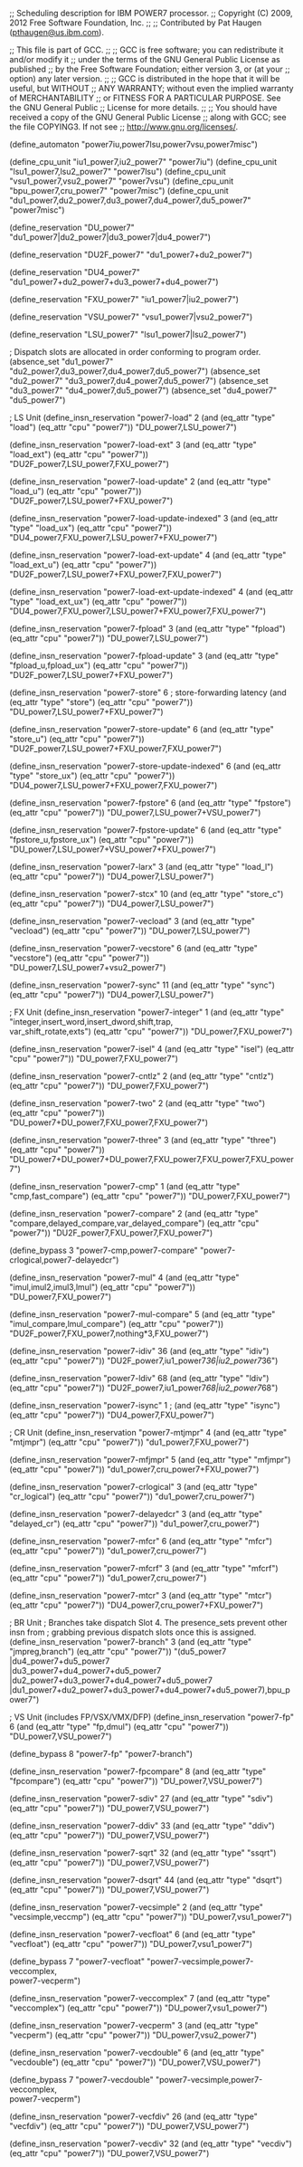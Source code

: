 ;; Scheduling description for IBM POWER7 processor.
;; Copyright (C) 2009, 2012 Free Software Foundation, Inc.
;;
;; Contributed by Pat Haugen (pthaugen@us.ibm.com).

;; This file is part of GCC.
;;
;; GCC is free software; you can redistribute it and/or modify it
;; under the terms of the GNU General Public License as published
;; by the Free Software Foundation; either version 3, or (at your
;; option) any later version.
;;
;; GCC is distributed in the hope that it will be useful, but WITHOUT
;; ANY WARRANTY; without even the implied warranty of MERCHANTABILITY
;; or FITNESS FOR A PARTICULAR PURPOSE.  See the GNU General Public
;; License for more details.
;;
;; You should have received a copy of the GNU General Public License
;; along with GCC; see the file COPYING3.  If not see
;; <http://www.gnu.org/licenses/>.

(define_automaton "power7iu,power7lsu,power7vsu,power7misc")

(define_cpu_unit "iu1_power7,iu2_power7" "power7iu")
(define_cpu_unit "lsu1_power7,lsu2_power7" "power7lsu")
(define_cpu_unit "vsu1_power7,vsu2_power7" "power7vsu")
(define_cpu_unit "bpu_power7,cru_power7" "power7misc")
(define_cpu_unit "du1_power7,du2_power7,du3_power7,du4_power7,du5_power7"
                 "power7misc")


(define_reservation "DU_power7"
		    "du1_power7|du2_power7|du3_power7|du4_power7")

(define_reservation "DU2F_power7"
		    "du1_power7+du2_power7")

(define_reservation "DU4_power7"
		    "du1_power7+du2_power7+du3_power7+du4_power7")

(define_reservation "FXU_power7"
                    "iu1_power7|iu2_power7")

(define_reservation "VSU_power7"
                    "vsu1_power7|vsu2_power7")

(define_reservation "LSU_power7"
                    "lsu1_power7|lsu2_power7")


; Dispatch slots are allocated in order conforming to program order.
(absence_set "du1_power7" "du2_power7,du3_power7,du4_power7,du5_power7")
(absence_set "du2_power7" "du3_power7,du4_power7,du5_power7")
(absence_set "du3_power7" "du4_power7,du5_power7")
(absence_set "du4_power7" "du5_power7")


; LS Unit
(define_insn_reservation "power7-load" 2
  (and (eq_attr "type" "load")
       (eq_attr "cpu" "power7"))
  "DU_power7,LSU_power7")

(define_insn_reservation "power7-load-ext" 3
  (and (eq_attr "type" "load_ext")
       (eq_attr "cpu" "power7"))
  "DU2F_power7,LSU_power7,FXU_power7")

(define_insn_reservation "power7-load-update" 2
  (and (eq_attr "type" "load_u")
       (eq_attr "cpu" "power7"))
  "DU2F_power7,LSU_power7+FXU_power7")

(define_insn_reservation "power7-load-update-indexed" 3
  (and (eq_attr "type" "load_ux")
       (eq_attr "cpu" "power7"))
  "DU4_power7,FXU_power7,LSU_power7+FXU_power7")

(define_insn_reservation "power7-load-ext-update" 4
  (and (eq_attr "type" "load_ext_u")
       (eq_attr "cpu" "power7"))
  "DU2F_power7,LSU_power7+FXU_power7,FXU_power7")

(define_insn_reservation "power7-load-ext-update-indexed" 4
  (and (eq_attr "type" "load_ext_ux")
       (eq_attr "cpu" "power7"))
  "DU4_power7,FXU_power7,LSU_power7+FXU_power7,FXU_power7")

(define_insn_reservation "power7-fpload" 3
  (and (eq_attr "type" "fpload")
       (eq_attr "cpu" "power7"))
  "DU_power7,LSU_power7")

(define_insn_reservation "power7-fpload-update" 3
  (and (eq_attr "type" "fpload_u,fpload_ux")
       (eq_attr "cpu" "power7"))
  "DU2F_power7,LSU_power7+FXU_power7")

(define_insn_reservation "power7-store" 6 ; store-forwarding latency
  (and (eq_attr "type" "store")
       (eq_attr "cpu" "power7"))
  "DU_power7,LSU_power7+FXU_power7")

(define_insn_reservation "power7-store-update" 6
  (and (eq_attr "type" "store_u")
       (eq_attr "cpu" "power7"))
  "DU2F_power7,LSU_power7+FXU_power7,FXU_power7")

(define_insn_reservation "power7-store-update-indexed" 6
  (and (eq_attr "type" "store_ux")
       (eq_attr "cpu" "power7"))
  "DU4_power7,LSU_power7+FXU_power7,FXU_power7")

(define_insn_reservation "power7-fpstore" 6
  (and (eq_attr "type" "fpstore")
       (eq_attr "cpu" "power7"))
  "DU_power7,LSU_power7+VSU_power7")

(define_insn_reservation "power7-fpstore-update" 6
  (and (eq_attr "type" "fpstore_u,fpstore_ux")
       (eq_attr "cpu" "power7"))
  "DU_power7,LSU_power7+VSU_power7+FXU_power7")

(define_insn_reservation "power7-larx" 3
  (and (eq_attr "type" "load_l")
       (eq_attr "cpu" "power7"))
  "DU4_power7,LSU_power7")

(define_insn_reservation "power7-stcx" 10
  (and (eq_attr "type" "store_c")
       (eq_attr "cpu" "power7"))
  "DU4_power7,LSU_power7")

(define_insn_reservation "power7-vecload" 3
  (and (eq_attr "type" "vecload")
       (eq_attr "cpu" "power7"))
  "DU_power7,LSU_power7")

(define_insn_reservation "power7-vecstore" 6
  (and (eq_attr "type" "vecstore")
       (eq_attr "cpu" "power7"))
  "DU_power7,LSU_power7+vsu2_power7")

(define_insn_reservation "power7-sync" 11
  (and (eq_attr "type" "sync")
       (eq_attr "cpu" "power7"))
  "DU4_power7,LSU_power7")


; FX Unit
(define_insn_reservation "power7-integer" 1
  (and (eq_attr "type" "integer,insert_word,insert_dword,shift,trap,\
                        var_shift_rotate,exts")
       (eq_attr "cpu" "power7"))
  "DU_power7,FXU_power7")

(define_insn_reservation "power7-isel" 4
  (and (eq_attr "type" "isel")
       (eq_attr "cpu" "power7"))
  "DU_power7,FXU_power7")

(define_insn_reservation "power7-cntlz" 2
  (and (eq_attr "type" "cntlz")
       (eq_attr "cpu" "power7"))
  "DU_power7,FXU_power7")

(define_insn_reservation "power7-two" 2
  (and (eq_attr "type" "two")
       (eq_attr "cpu" "power7"))
  "DU_power7+DU_power7,FXU_power7,FXU_power7")

(define_insn_reservation "power7-three" 3
  (and (eq_attr "type" "three")
       (eq_attr "cpu" "power7"))
  "DU_power7+DU_power7+DU_power7,FXU_power7,FXU_power7,FXU_power7")

(define_insn_reservation "power7-cmp" 1
  (and (eq_attr "type" "cmp,fast_compare")
       (eq_attr "cpu" "power7"))
  "DU_power7,FXU_power7")

(define_insn_reservation "power7-compare" 2
  (and (eq_attr "type" "compare,delayed_compare,var_delayed_compare")
       (eq_attr "cpu" "power7"))
  "DU2F_power7,FXU_power7,FXU_power7")

(define_bypass 3 "power7-cmp,power7-compare" "power7-crlogical,power7-delayedcr")

(define_insn_reservation "power7-mul" 4
  (and (eq_attr "type" "imul,imul2,imul3,lmul")
       (eq_attr "cpu" "power7"))
  "DU_power7,FXU_power7")

(define_insn_reservation "power7-mul-compare" 5
  (and (eq_attr "type" "imul_compare,lmul_compare")
       (eq_attr "cpu" "power7"))
  "DU2F_power7,FXU_power7,nothing*3,FXU_power7")

(define_insn_reservation "power7-idiv" 36
  (and (eq_attr "type" "idiv")
       (eq_attr "cpu" "power7"))
  "DU2F_power7,iu1_power7*36|iu2_power7*36")

(define_insn_reservation "power7-ldiv" 68
  (and (eq_attr "type" "ldiv")
       (eq_attr "cpu" "power7"))
  "DU2F_power7,iu1_power7*68|iu2_power7*68")

(define_insn_reservation "power7-isync" 1 ;
  (and (eq_attr "type" "isync")
       (eq_attr "cpu" "power7"))
  "DU4_power7,FXU_power7")


; CR Unit
(define_insn_reservation "power7-mtjmpr" 4
  (and (eq_attr "type" "mtjmpr")
       (eq_attr "cpu" "power7"))
  "du1_power7,FXU_power7")

(define_insn_reservation "power7-mfjmpr" 5
  (and (eq_attr "type" "mfjmpr")
       (eq_attr "cpu" "power7"))
  "du1_power7,cru_power7+FXU_power7")

(define_insn_reservation "power7-crlogical" 3
  (and (eq_attr "type" "cr_logical")
       (eq_attr "cpu" "power7"))
  "du1_power7,cru_power7")

(define_insn_reservation "power7-delayedcr" 3
  (and (eq_attr "type" "delayed_cr")
       (eq_attr "cpu" "power7"))
  "du1_power7,cru_power7")

(define_insn_reservation "power7-mfcr" 6
  (and (eq_attr "type" "mfcr")
       (eq_attr "cpu" "power7"))
  "du1_power7,cru_power7")

(define_insn_reservation "power7-mfcrf" 3
  (and (eq_attr "type" "mfcrf")
       (eq_attr "cpu" "power7"))
  "du1_power7,cru_power7")

(define_insn_reservation "power7-mtcr" 3
  (and (eq_attr "type" "mtcr")
       (eq_attr "cpu" "power7"))
  "DU4_power7,cru_power7+FXU_power7")


; BR Unit
; Branches take dispatch Slot 4.  The presence_sets prevent other insn from
; grabbing previous dispatch slots once this is assigned.
(define_insn_reservation "power7-branch" 3
  (and (eq_attr "type" "jmpreg,branch")
       (eq_attr "cpu" "power7"))
  "(du5_power7\
   |du4_power7+du5_power7\
   |du3_power7+du4_power7+du5_power7\
   |du2_power7+du3_power7+du4_power7+du5_power7\
   |du1_power7+du2_power7+du3_power7+du4_power7+du5_power7),bpu_power7")


; VS Unit (includes FP/VSX/VMX/DFP)
(define_insn_reservation "power7-fp" 6
  (and (eq_attr "type" "fp,dmul")
       (eq_attr "cpu" "power7"))
  "DU_power7,VSU_power7")

(define_bypass 8 "power7-fp" "power7-branch")

(define_insn_reservation "power7-fpcompare" 8
  (and (eq_attr "type" "fpcompare")
       (eq_attr "cpu" "power7"))
  "DU_power7,VSU_power7")

(define_insn_reservation "power7-sdiv" 27
  (and (eq_attr "type" "sdiv")
       (eq_attr "cpu" "power7"))
  "DU_power7,VSU_power7")

(define_insn_reservation "power7-ddiv" 33
  (and (eq_attr "type" "ddiv")
       (eq_attr "cpu" "power7"))
  "DU_power7,VSU_power7")

(define_insn_reservation "power7-sqrt" 32
  (and (eq_attr "type" "ssqrt")
       (eq_attr "cpu" "power7"))
  "DU_power7,VSU_power7")

(define_insn_reservation "power7-dsqrt" 44
  (and (eq_attr "type" "dsqrt")
       (eq_attr "cpu" "power7"))
  "DU_power7,VSU_power7")

(define_insn_reservation "power7-vecsimple" 2
  (and (eq_attr "type" "vecsimple,veccmp")
       (eq_attr "cpu" "power7"))
  "DU_power7,vsu1_power7")

(define_insn_reservation "power7-vecfloat" 6
  (and (eq_attr "type" "vecfloat")
       (eq_attr "cpu" "power7"))
  "DU_power7,vsu1_power7")

(define_bypass 7 "power7-vecfloat" "power7-vecsimple,power7-veccomplex,\
				    power7-vecperm")

(define_insn_reservation "power7-veccomplex" 7
  (and (eq_attr "type" "veccomplex")
       (eq_attr "cpu" "power7"))
  "DU_power7,vsu1_power7")

(define_insn_reservation "power7-vecperm" 3
  (and (eq_attr "type" "vecperm")
       (eq_attr "cpu" "power7"))
  "DU_power7,vsu2_power7")

(define_insn_reservation "power7-vecdouble" 6
  (and (eq_attr "type" "vecdouble")
       (eq_attr "cpu" "power7"))
  "DU_power7,VSU_power7")

(define_bypass 7 "power7-vecdouble" "power7-vecsimple,power7-veccomplex,\
				    power7-vecperm")

(define_insn_reservation "power7-vecfdiv" 26
  (and (eq_attr "type" "vecfdiv")
       (eq_attr "cpu" "power7"))
  "DU_power7,VSU_power7")

(define_insn_reservation "power7-vecdiv" 32
  (and (eq_attr "type" "vecdiv")
       (eq_attr "cpu" "power7"))
  "DU_power7,VSU_power7")

